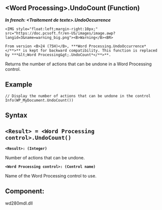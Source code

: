 


## &lt;Word Processing&gt;.UndoCount (Function)

***In french: &lt;Traitement de texte&gt;.UndoOccurrence***

<DIV class="specObsolete">
	<IMG style="float:left;margin-right:10px;" src="https://doc.pcsoft.fr/en-US/images/image.awp?langid=3&name=warning_big.png"><B>Warning</B><BR>
	From version <B>24 (75H)</B>, ***Word Processing.UndoOccurrence*</**>** is kept for backward compatibility. This function is replaced by ***&lt;Word Processing&gt;.UndoCount*</**>**.
</DIV><a name="XUse"></a>
<a name="Use"></a>
<a name="description"></a>
Returns the number of actions that can be undone in a Word Processing control.
<a name="Example1"></a>
<a name="sample_code"></a>

## Example


```wl
// Display the number of actions that can be undone in the control
Info(WP_MyDocument.UndoCount())
```

<a name="XSYNTAX"></a>

## Syntax
<a name="SYNTAX1"></a>

`<Result> = <Word Processing control>.UndoCount()`
---

**`<Result>: (Integer)`**

Number of actions that can be undone.

**`<Word Processing control>: (Control name)`**

Name of the Word Processing control to use.



<a name="XComponent"></a>

## Component:
wd280mdl.dll
